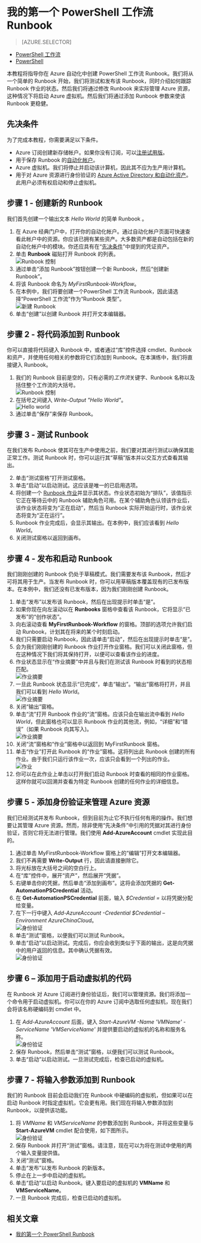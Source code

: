<properties
	pageTitle="我在 Azure 自动化中的第一个 PowerShell 工作流 Runbook | Azure"
	description="本教程指导你使用 PowerShell 工作流创建、测试和发布一个简单的文本 Runbook。"
	services="automation"
	documentationCenter=""
	authors="bwren"
	manager="stevenka"
	editor=""/>

<tags
	ms.service="automation"
	ms.date="02/09/2016"
	wacn.date="03/22/2016"/>


# 我的第一个 PowerShell 工作流 Runbook

> [AZURE.SELECTOR]
- [PowerShell 工作流](/documentation/articles/automation-first-runbook-textual)
- [PowerShell](/documentation/articles/automation-first-runbook-textual-PowerShell)

本教程将指导你在 Azure 自动化中创建 PowerShell 工作流 Runbook。我们将从一个简单的 Runbook 开始，我们将测试和发布该 Runbook，同时介绍如何跟踪 Runbook 作业的状态。然后我们将通过修改 Runbook 来实际管理 Azure 资源，这种情况下将启动 Azure 虚拟机。然后我们将通过添加 Runbook 参数来使该 Runbook 更稳健。

## 先决条件

为了完成本教程，你需要满足以下条件。

- Azure 订阅创建新存储帐户。如果你没有订阅，可以[注册试用版](/pricing/1rmb-trial)。
- 用于保存 Runbook 的[自动化帐户](/documentation/articles/automation-configuring)。
- Azure 虚拟机。我们将停止并启动该计算机，因此其不应为生产用计算机。
- 用于对 Azure 资源进行身份验证的 [Azure Active Directory 和自动化资产](/documentation/articles/automation-configuring)。此用户必须有权启动和停止虚拟机。

## 步骤 1 - 创建新的 Runbook

我们首先创建一个输出文本 *Hello World* 的简单 Runbook 。

1. 在 Azure 经典门户中，打开你的自动化帐户。通过自动化帐户页面可快速查看此帐户中的资源。你应该已拥有某些资产。大多数资产都是自动包括在新的自动化帐户中的模块。你还应具有在“[先决条件](#prerequisites)”中提到的凭证资产。
2. 单击 **Runbook** 磁贴打开 Runbook 的列表。<br>
![Runbook 控制](media/automation-first-runbook-textual/runbooks-control.png)
2. 通过单击“添加 Runbook”按钮创建一个新 Runbook，然后“创建新 Runbook”。
3. 将该 Runbook 命名为 *MyFirstRunbook-Workflow*。
4. 在本例中，我们将要创建一个PowerShell 工作流 Runbook，因此请选择“PowerShell 工作流”作为“Runbook 类型”。<br> ![新建 Runbook](media/automation-first-runbook-textual/new-runbook.png)
5. 单击“创建”以创建 Runbook 并打开文本编辑器。

## 步骤 2 - 将代码添加到 Runbook

你可以直接将代码键入 Runbook 中，或者通过“库”控件选择 cmdlet、Runbook 和资产，并使用任何相关的参数将它们添加到 Runbook。在本演练中，我们将直接键入 Runbook。

1. 我们的 Runbook 目前是空的，只有必需的*工作流*关键字、Runbook 名称以及括住整个工作流的大括号。<br> ![Runbook 控制](media/automation-first-runbook-textual/empty-runbook.png)
2. 在括号之间键入 *Write-Output "Hello World"*。<br> ![Hello world](media/automation-first-runbook-textual/hello-world.png)
3.   通过单击“保存”来保存 Runbook。<br>

## 步骤 3 - 测试 Runbook

在我们发布 Runbook 使其可在生产中使用之前，我们要对其进行测试以确保其能正常工作。测试 Runbook 时，你可以运行其“草稿”版本并以交互方式查看其输出。
 
2. 单击“测试窗格”打开测试窗格。<br>
2. 单击“启动”以启动测试。这应该是唯一的已启用选项。
3. 将创建一个 [Runbook 作业](/documentation/articles/automation-runbook-execution)并显示其状态。作业状态初始为“排队”，该值指示它正在等待云中的 Runbook 辅助角色可用。在某个辅助角色认领该作业后，该作业状态将变为“正在启动”，然后当 Runbook 实际开始运行时，该作业状态将变为“正在运行”。  
4. Runbook 作业完成后，会显示其输出。在本例中，我们应该看到 *Hello World*。<br>
5. 关闭测试窗格以返回到画布。

## 步骤 4 - 发布和启动 Runbook

我们刚刚创建的 Runbook 仍处于草稿模式。我们需要发布该 Runbook，然后才可将其用于生产。当发布 Runbook 时，你可以用草稿版本覆盖现有的已发布版本。在本例中，我们还没有已发布版本，因为我们刚刚创建 Runbook。

1. 单击“发布”以发布该 Runbook，然后在出现提示时单击“是”。<br>
2. 如果你现在向左滚动以在 **Runbooks** 窗格中查看该 Runbook，它将显示“已发布”的“创作状态”。
3. 向右滚动查看 **MyFirstRunbook-Workflow** 的窗格。顶部的选项允许我们启动 Runbook，计划其在将来的某个时刻启动。 
4. 我们只需要启动 Runbook，因此请单击“启动”，然后在出现提示时单击“是”。<br>
5. 会为我们刚刚创建的 Runbook 作业打开作业窗格。我们可以关闭此窗格，但在这种情况下我们将其保持打开，以便可以查看该作业的进度。
6.  作业状态显示在“作业摘要”中并且与我们在测试该 Runbook 时看到的状态相匹配。<br>
![作业摘要](media/automation-first-runbook-textual/job-pane-summary.png)
7.  一旦此 Runbook 状态显示“已完成”，单击“输出”。“输出”窗格将打开，并且我们可以看到 *Hello World*。<br> 
![作业摘要](media/automation-first-runbook-textual/job-pane-output.png)  
8.  关闭“输出”窗格。
9.  单击“流”打开 Runbook 作业的“流”窗格。应该只会在输出流中看到 *Hello World*，但此窗格也可以显示 Runbook 作业的其他流，例如，“详细”和“错误”（如果 Runbook 向其写入)。<br>
![作业摘要](media/automation-first-runbook-textual/job-pane-streams.png) 
9. 关闭“流”窗格和“作业”窗格中以返回到 MyFirstRunbook 窗格。
9.  单击“作业”打开此 Runbook 的“作业”窗格。这将列出此 Runbook 创建的所有作业。由于我们只运行该作业一次，应该只会看到一个列出的作业。<br>
![作业](media/automation-first-runbook-textual/runbook-control-jobs.png) 
9. 你可以在此作业上单击以打开我们启动 Runbook 时查看的相同的作业窗格。这样你就可以回溯并查看为特定 Runbook 创建的任何作业的详细信息。

## 步骤 5 - 添加身份验证来管理 Azure 资源

我们已经测试并发布 Runbook，但到目前为止它不执行任何有用的操作。我们想要让其管理 Azure 资源。然而，除非使用“先决条件”中引用的凭据对其进行身份验证，否则它将无法进行管理[](#prerequisites)。我们使用 **Add-AzureAccount** cmdlet 实现此目的。

1.  通过单击 MyFirstRunbook-Workflow 窗格上的“编辑”打开文本编辑器。<br>
2.  我们不再需要 **Write-Output** 行，因此请直接删除它。
3.  将光标放在大括号之间的空白行上。
3.  在“库”控件中，展开“资产”，然后展开“凭据”。
4.  右键单击你的凭据，然后单击“添加到画布”。这将会添加凭据的 **Get-AutomationPSCredential** 活动。
5.  在 **Get-AutomationPSCredential** 前面，输入 *$Credential =* 以将凭据分配给变量。 
3.  在下一行中键入 *Add-AzureAccount -Credential $Credential –Environment AzureChinaCloud*。<br> 
![身份验证](media/automation-first-runbook-textual/authentication.png) 
3. 单击“测试”窗格，以便我们可以测试 Runbook。
10. 单击“启动”以启动测试。完成后，你应会收到类似于下面的输出，这是向凭据中的用户返回的信息。其中确认凭据有效。<br> ![身份验证](media/automation-first-runbook-textual/authentication-test.png) 

## 步骤 6 – 添加用于启动虚拟机的代码

在 Runbook 对 Azure 订阅进行身份验证后，我们可以管理资源。我们将添加一个命令用于启动虚拟机。你可以在你的 Azure 订阅中选取任何虚拟机，现在我们会将该名称硬编码到 cmdlet 中。


1. 在 *Add-AzureAccount* 后面，键入 *Start-AzureVM -Name 'VMName' -ServiceName 'VMServiceName'* 并提供要启动的虚拟机的名称和服务名称。<br> 
![身份验证](media/automation-first-runbook-textual/start-azurevm.png) 
9. 保存 Runbook，然后单击“测试”窗格，以便我们可以测试 Runbook。
10. 单击“启动”以启动测试。一旦测试完成后，检查已启动的虚拟机。


## 步骤 7 - 将输入参数添加到 Runbook

我们的 Runbook 目前会启动我们在 Runbook 中硬编码的虚拟机，但如果可以在启动 Runbook 时指定虚拟机，它会更有用。我们现在将输入参数添加到 Runbook，以提供该功能。

1. 将 *VMName* 和 *VMServiceName* 的参数添加到 Runbook，并将这些变量与 **Start-AzureVM** cmdlet 配合使用，如下图所示。<br> 
![身份验证](media/automation-first-runbook-textual/params.png) 
9. 保存 Runbook 并打开“测试”窗格。请注意，现在可以为将在测试中使用的两个输入变量提供值。 
11.  关闭“测试”窗格。
12.  单击“发布”以发布 Runbook 的新版本。
13.  停止在上一步中启动的虚拟机。
13.  单击“启动”以启动 Runbook。键入要启动的虚拟机的 **VMName** 和 **VMServiceName**。<br>
14.  一旦 Runbook 完成后，检查已启动的虚拟机。


## 相关文章

- [我的第一个 PowerShell Runbook](/documentation/articles/automation-first-runbook-textual-PowerShell)

<!---HONumber=Mooncake_0307_2016-->